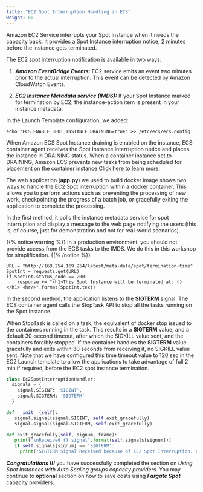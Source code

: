```yaml
---
title: "EC2 Spot Interruption Handling in ECS"
weight: 80
---
```


Amazon EC2 Service interrupts your Spot Instance when it needs the capacity back. It provides a Spot Instance interruption notice, 2 minutes before the instance gets terminated.

The EC2 spot interruption notification is available in two ways:

1. ***Amazon EventBridge Events:*** EC2 service emits an event two minutes prior to the actual interruption. This event can be detected by Amazon CloudWatch Events.

1. ***EC2 Instance Metadata service (IMDS):*** If your Spot Instance marked for termination by EC2, the instance-action item is present in your instance metadata.

In the Launch Template configuration, we added:
```plaintext
echo "ECS_ENABLE_SPOT_INSTANCE_DRAINING=true" >> /etc/ecs/ecs.config
```
When Amazon ECS Spot Instance draining is enabled on the instance, ECS container agent receives the Spot Instance interruption notice and places the instance in DRAINING status. When a container instance set to DRAINING, Amazon ECS prevents new tasks from being scheduled for placement on the container instance [Click here](https://docs.aws.amazon.com/AmazonECS/latest/developerguide/container-instance-spot.html) to learn more.

The web application (**app.py**) we used to build docker image shows two ways to handle the EC2 Spot interruption within a docker container. This allows you to perform actions such as preventing the processing of new work, checkpointing the progress of a batch job, or gracefully exiting the application to complete the processing.

In the first method, it polls the instance metadata service for spot interruption and display a message to the web page notifying the users (this is, of course, just for demonstration and not for real-world scenarios).

{{% notice warning %}}
In a production environment, you should not provide access from the ECS tasks to the IMDS. We do this in this workshop for simplification.
{{% /notice %}}


```plaintext
URL = "http://169.254.169.254/latest/meta-data/spot/termination-time"
SpotInt = requests.get(URL)
if SpotInt.status_code == 200:
    response += "<h1>This Spot Instance will be terminated at: {} </h1> <hr/>".format(SpotInt.text)
```

In the second method, the application listens to the **SIGTERM** signal. The ECS container agent calls the StopTask API to stop all the tasks running on the Spot Instance.

When StopTask is called on a task, the equivalent of docker stop issued to the containers running in the task. This results in a **SIGTERM** value, and a default 30-second timeout, after which the SIGKILL value sent, and the containers forcibly stopped.  If the container handles the **SIGTERM** value gracefully and exits within 30 seconds from receiving it, no SIGKILL value sent. Note that we have configured this time timeout value to 120 sec in the EC2 Launch template to allow the applications to take advantage of full 2 min if required, before the EC2 spot instance termination.

```python
class Ec2SpotInterruptionHandler:
  signals = {
    signal.SIGINT: 'SIGINT',
    signal.SIGTERM: 'SIGTERM'
  }

def __init__(self):
   signal.signal(signal.SIGINT, self.exit_gracefully)
   signal.signal(signal.SIGTERM, self.exit_gracefully)

def exit_gracefully(self, signum, frame):
   print("\nReceived {} signal".format(self.signals[signum]))
   if self.signals[signum] == 'SIGTERM':
     print("SIGTERM Signal Received because of EC2 Spot Interruption. Let's wrap up the work within 2 mins..")
```

***Congratulations !!!*** you have successfully completed the section on *Using Spot Instances with Auto Scaling groups capacity providers*. You may continue to **optional** section on how to save costs using ***Fargate Spot*** capacity providers.

